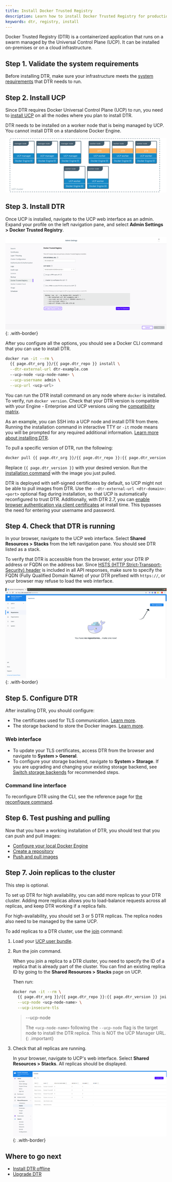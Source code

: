 ```yaml
---
title: Install Docker Trusted Registry
description: Learn how to install Docker Trusted Registry for production.
keywords: dtr, registry, install
---
```


Docker Trusted Registry (DTR) is a containerized application that runs on a
swarm managed by the Universal Control Plane (UCP). It can be installed
on-premises or on a cloud infrastructure.

## Step 1. Validate the system requirements

Before installing DTR, make sure your
infrastructure meets the [system requirements](./system-requirements) that DTR needs to run.

## Step 2. Install UCP

Since DTR requires Docker Universal Control Plane (UCP)
to run, you need to [install UCP](/ee/ucp/admin/install/) on all the nodes where you plan to install DTR.

DTR needs to be installed on a worker node that is being managed by UCP.
You cannot install DTR on a standalone Docker Engine.

![](../../images/install-dtr-1.svg)


## Step 3. Install DTR

Once UCP is installed, navigate to the UCP web interface as an admin. Expand your profile on the left 
navigation pane, and select **Admin Settings > Docker Trusted Registry**.

![](../../images/install-dtr-2.png){: .with-border}

After you configure all the options, you should see a Docker CLI command that you can use
to install DTR.

```bash
docker run -it --rm \
  {{ page.dtr_org }}/{{ page.dtr_repo }} install \
  --dtr-external-url dtr-example.com
  --ucp-node <ucp-node-name> \
  --ucp-username admin \
  --ucp-url <ucp-url>
```

You can run the DTR install command on any node where `docker` is installed. To verify, run `docker version`. 
Check that your DTR version is compatible with your Engine - Enterprise and UCP versions using the [compatibility matrix](https://success.docker.com/article/compatibility-matrix).

As an example, you can SSH into a UCP node and install DTR from there. Running the installation command in interactive TTY or `-it` mode means you will be prompted for any required additional information.
[Learn more about installing DTR](/reference/dtr/2.7/cli/install/). 

To pull a specific version of DTR, run the following:

```bash
docker pull {{ page.dtr_org }}/{{ page.dtr_repo }}:{{ page.dtr_version }}
```
Replace `{{ page.dtr_version }}` with your desired version. Run the [installation command](#step-3-install-dtr) with the image you just pulled.

DTR is deployed with self-signed certificates by default, so UCP might not be able to pull images from DTR.
Use the `--dtr-external-url <dtr-domain>:<port>` optional flag during installation, so that UCP is automatically reconfigured to trust DTR. Additionally, with DTR 2.7, you can 
[enable browser authentication via client certificates](/ee/enable-authentication-via-client-certificates/) 
at install time. This bypasses the need for entering your username and password.

## Step 4. Check that DTR is running

In your browser, navigate to the UCP
web interface. Select **Shared Resources > Stacks** from the left navigation pane. You should see
DTR listed as a stack.

To verify that DTR is accessible from the browser, enter your DTR IP address or FQDN on the address bar.
Since [HSTS (HTTP Strict-Transport-Security)
header](https://en.wikipedia.org/wiki/HTTP_Strict_Transport_Security) is included in all API responses, 
make sure to specify the FQDN (Fully Qualified Domain Name) of your DTR prefixed with `https://`, 
or your browser may refuse to load the web interface.

![](../../images/create-repository-1.png){: .with-border}


## Step 5. Configure DTR

After installing DTR, you should configure:

  * The certificates used for TLS communication. [Learn more](../configure/use-your-own-tls-certificates.md).
  * The storage backend to store the Docker images. [Learn more](../configure/external-storage/index.md).

### Web interface

  * To update your TLS certificates, access DTR from the browser and navigate to **System > General**. 
  * To configure your storage backend, navigate to **System > Storage**. If you are upgrading and changing your existing storage backend, see [Switch storage backends](/ee/dtr/admin/configure/external-storage/storage-backend-migration/) for recommended steps.
  
### Command line interface
  
  To reconfigure DTR using the CLI, see the reference page for [the reconfigure command](/reference/dtr/2.7/cli/reconfigure/).

## Step 6. Test pushing and pulling

Now that you have a working installation of DTR, you should test that you can
push and pull images:

* [Configure your local Docker Engine](../../user/access-dtr/index.md)
* [Create a repository](../../user/manage-images/index.md)
* [Push and pull images](../../user/manage-images/pull-and-push-images.md)

## Step 7. Join replicas to the cluster

This step is optional.

To set up DTR for high availability,
you can add more replicas to your DTR cluster. Adding more replicas allows you
to load-balance requests across all replicas, and keep DTR working if a
replica fails.

For high-availability, you should set 3 or 5 DTR replicas. The replica nodes also need 
to be managed by the same UCP.

To add replicas to a DTR cluster, use the [join](/reference/dtr/2.7/cli/join/) command:

1. Load your [UCP user bundle](/ee/ucp/user-access/cli/#use-client-certificates).

2.  Run the join command.

    When you join a replica to a DTR cluster, you need to specify the
    ID of a replica that is already part of the cluster. You can find an
    existing replica ID by going to the **Shared Resources > Stacks** page on UCP.

    Then run:

    ```bash
    docker run -it --rm \
      {{ page.dtr_org }}/{{ page.dtr_repo }}:{{ page.dtr_version }} join \
      --ucp-node <ucp-node-name> \
      --ucp-insecure-tls
    ```
    
    > --ucp-node
    >
    > The `<ucp-node-name>` following the `--ucp-node` flag is the target node to
    > install the DTR replica. This is NOT the UCP Manager URL.
    {: .important}
    
3. Check that all replicas are running.

    In your browser, navigate to UCP's
    web interface. Select **Shared Resources > Stacks**. All replicas should
    be displayed.

    ![](../../images/install-dtr-6.png){: .with-border}

## Where to go next

- [Install DTR offline](install-offline.md)
- [Upgrade DTR](../upgrade.md)
